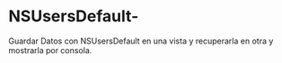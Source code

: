 # NSUsersDefault-
Guardar Datos con NSUsersDefault en una vista  y recuperarla en otra y mostrarla por consola.
